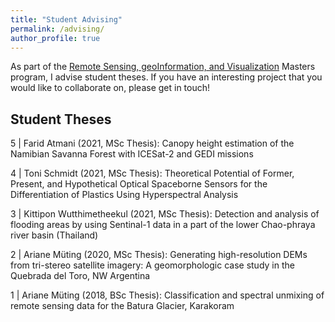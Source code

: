 ```yaml
---
title: "Student Advising"
permalink: /advising/
author_profile: true
---
```


As part of the [Remote Sensing, geoInformation, and Visualization](https://www.uni-potsdam.de/de/mnfakul/studium-und-lehre/master/remote-sensing-geoinformation-and-visualization.html) Masters program, I advise student theses. If you have an interesting project that you would like to collaborate on, please get in touch! 

## Student Theses

5 | Farid Atmani (2021, MSc Thesis): Canopy height estimation of the Namibian Savanna Forest with ICESat-2 and GEDI missions

4 | Toni Schmidt (2021, MSc Thesis): Theoretical Potential of Former, Present, and Hypothetical Optical Spaceborne Sensors for the Differentiation of Plastics Using Hyperspectral Analysis

3 | Kittipon Wutthimetheekul (2021, MSc Thesis): Detection and analysis of flooding areas by using Sentinal-1 data in a part of the lower Chao-phraya river basin (Thailand)

2 | Ariane Müting (2020, MSc Thesis): Generating high-resolution DEMs from tri-stereo satellite imagery: A geomorphologic case study in the Quebrada del Toro, NW Argentina

1 | Ariane Müting (2018, BSc Thesis): Classification and spectral unmixing of remote sensing data for the Batura Glacier, Karakoram

